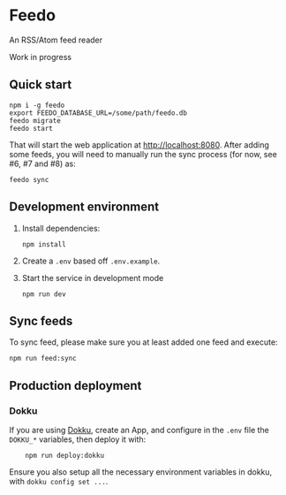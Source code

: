 # Feedo

An RSS/Atom feed reader

Work in progress

## Quick start

```shell
npm i -g feedo
export FEEDO_DATABASE_URL=/some/path/feedo.db
feedo migrate
feedo start
```

That will start the web application at [http://localhost:8080](http://localhost:8080/).
After adding some feeds, you will need to manually run the sync process (for now, see #6, #7 and #8) as:

```shell
feedo sync
```

## Development environment

1. Install dependencies:

    ```shell
    npm install
    ```

2. Create a `.env` based off `.env.example`.
3. Start the service in development mode

    ```shell
    npm run dev
    ```

## Sync feeds

To sync feed, please make sure you at least added one feed and execute:

```shell
npm run feed:sync
```

## Production deployment

### Dokku

If you are using [Dokku](https://dokku.com/), create an App, and configure in the `.env` file the `DOKKU_*` variables, then
deploy it with:

```shell
    npm run deploy:dokku
```

Ensure you also setup all the necessary environment variables in dokku, with `dokku config set ...`.
